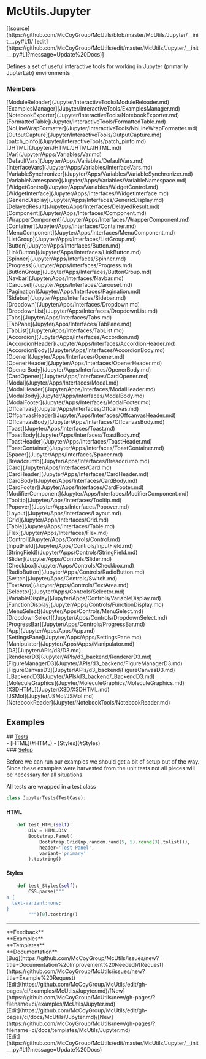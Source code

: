 # <a id="McUtils.Jupyter">McUtils.Jupyter</a> 
<div class="docs-source-link" markdown="1">
[[source](https://github.com/McCoyGroup/McUtils/blob/master/McUtils/Jupyter/__init__.py#L1)/
[edit](https://github.com/McCoyGroup/McUtils/edit/master/McUtils/Jupyter/__init__.py#L1?message=Update%20Docs)]
</div>
    
Defines a set of useful interactive tools
for working in Jupyter (primarily JupterLab) environments

### Members
<div class="container alert alert-secondary bg-light">
  <div class="row">
   <div class="col" markdown="1">
[ModuleReloader](Jupyter/InteractiveTools/ModuleReloader.md)   
</div>
   <div class="col" markdown="1">
[ExamplesManager](Jupyter/InteractiveTools/ExamplesManager.md)   
</div>
   <div class="col" markdown="1">
[NotebookExporter](Jupyter/InteractiveTools/NotebookExporter.md)   
</div>
</div>
  <div class="row">
   <div class="col" markdown="1">
[FormattedTable](Jupyter/InteractiveTools/FormattedTable.md)   
</div>
   <div class="col" markdown="1">
[NoLineWrapFormatter](Jupyter/InteractiveTools/NoLineWrapFormatter.md)   
</div>
   <div class="col" markdown="1">
[OutputCapture](Jupyter/InteractiveTools/OutputCapture.md)   
</div>
</div>
  <div class="row">
   <div class="col" markdown="1">
[patch_pinfo](Jupyter/InteractiveTools/patch_pinfo.md)   
</div>
   <div class="col" markdown="1">
[JHTML](Jupyter/JHTML/JHTML/JHTML.md)   
</div>
   <div class="col" markdown="1">
[Var](Jupyter/Apps/Variables/Var.md)   
</div>
</div>
  <div class="row">
   <div class="col" markdown="1">
[DefaultVars](Jupyter/Apps/Variables/DefaultVars.md)   
</div>
   <div class="col" markdown="1">
[InterfaceVars](Jupyter/Apps/Variables/InterfaceVars.md)   
</div>
   <div class="col" markdown="1">
[VariableSynchronizer](Jupyter/Apps/Variables/VariableSynchronizer.md)   
</div>
</div>
  <div class="row">
   <div class="col" markdown="1">
[VariableNamespace](Jupyter/Apps/Variables/VariableNamespace.md)   
</div>
   <div class="col" markdown="1">
[WidgetControl](Jupyter/Apps/Variables/WidgetControl.md)   
</div>
   <div class="col" markdown="1">
[WidgetInterface](Jupyter/Apps/Interfaces/WidgetInterface.md)   
</div>
</div>
  <div class="row">
   <div class="col" markdown="1">
[GenericDisplay](Jupyter/Apps/Interfaces/GenericDisplay.md)   
</div>
   <div class="col" markdown="1">
[DelayedResult](Jupyter/Apps/Interfaces/DelayedResult.md)   
</div>
   <div class="col" markdown="1">
[Component](Jupyter/Apps/Interfaces/Component.md)   
</div>
</div>
  <div class="row">
   <div class="col" markdown="1">
[WrapperComponent](Jupyter/Apps/Interfaces/WrapperComponent.md)   
</div>
   <div class="col" markdown="1">
[Container](Jupyter/Apps/Interfaces/Container.md)   
</div>
   <div class="col" markdown="1">
[MenuComponent](Jupyter/Apps/Interfaces/MenuComponent.md)   
</div>
</div>
  <div class="row">
   <div class="col" markdown="1">
[ListGroup](Jupyter/Apps/Interfaces/ListGroup.md)   
</div>
   <div class="col" markdown="1">
[Button](Jupyter/Apps/Interfaces/Button.md)   
</div>
   <div class="col" markdown="1">
[LinkButton](Jupyter/Apps/Interfaces/LinkButton.md)   
</div>
</div>
  <div class="row">
   <div class="col" markdown="1">
[Spinner](Jupyter/Apps/Interfaces/Spinner.md)   
</div>
   <div class="col" markdown="1">
[Progress](Jupyter/Apps/Interfaces/Progress.md)   
</div>
   <div class="col" markdown="1">
[ButtonGroup](Jupyter/Apps/Interfaces/ButtonGroup.md)   
</div>
</div>
  <div class="row">
   <div class="col" markdown="1">
[Navbar](Jupyter/Apps/Interfaces/Navbar.md)   
</div>
   <div class="col" markdown="1">
[Carousel](Jupyter/Apps/Interfaces/Carousel.md)   
</div>
   <div class="col" markdown="1">
[Pagination](Jupyter/Apps/Interfaces/Pagination.md)   
</div>
</div>
  <div class="row">
   <div class="col" markdown="1">
[Sidebar](Jupyter/Apps/Interfaces/Sidebar.md)   
</div>
   <div class="col" markdown="1">
[Dropdown](Jupyter/Apps/Interfaces/Dropdown.md)   
</div>
   <div class="col" markdown="1">
[DropdownList](Jupyter/Apps/Interfaces/DropdownList.md)   
</div>
</div>
  <div class="row">
   <div class="col" markdown="1">
[Tabs](Jupyter/Apps/Interfaces/Tabs.md)   
</div>
   <div class="col" markdown="1">
[TabPane](Jupyter/Apps/Interfaces/TabPane.md)   
</div>
   <div class="col" markdown="1">
[TabList](Jupyter/Apps/Interfaces/TabList.md)   
</div>
</div>
  <div class="row">
   <div class="col" markdown="1">
[Accordion](Jupyter/Apps/Interfaces/Accordion.md)   
</div>
   <div class="col" markdown="1">
[AccordionHeader](Jupyter/Apps/Interfaces/AccordionHeader.md)   
</div>
   <div class="col" markdown="1">
[AccordionBody](Jupyter/Apps/Interfaces/AccordionBody.md)   
</div>
</div>
  <div class="row">
   <div class="col" markdown="1">
[Opener](Jupyter/Apps/Interfaces/Opener.md)   
</div>
   <div class="col" markdown="1">
[OpenerHeader](Jupyter/Apps/Interfaces/OpenerHeader.md)   
</div>
   <div class="col" markdown="1">
[OpenerBody](Jupyter/Apps/Interfaces/OpenerBody.md)   
</div>
</div>
  <div class="row">
   <div class="col" markdown="1">
[CardOpener](Jupyter/Apps/Interfaces/CardOpener.md)   
</div>
   <div class="col" markdown="1">
[Modal](Jupyter/Apps/Interfaces/Modal.md)   
</div>
   <div class="col" markdown="1">
[ModalHeader](Jupyter/Apps/Interfaces/ModalHeader.md)   
</div>
</div>
  <div class="row">
   <div class="col" markdown="1">
[ModalBody](Jupyter/Apps/Interfaces/ModalBody.md)   
</div>
   <div class="col" markdown="1">
[ModalFooter](Jupyter/Apps/Interfaces/ModalFooter.md)   
</div>
   <div class="col" markdown="1">
[Offcanvas](Jupyter/Apps/Interfaces/Offcanvas.md)   
</div>
</div>
  <div class="row">
   <div class="col" markdown="1">
[OffcanvasHeader](Jupyter/Apps/Interfaces/OffcanvasHeader.md)   
</div>
   <div class="col" markdown="1">
[OffcanvasBody](Jupyter/Apps/Interfaces/OffcanvasBody.md)   
</div>
   <div class="col" markdown="1">
[Toast](Jupyter/Apps/Interfaces/Toast.md)   
</div>
</div>
  <div class="row">
   <div class="col" markdown="1">
[ToastBody](Jupyter/Apps/Interfaces/ToastBody.md)   
</div>
   <div class="col" markdown="1">
[ToastHeader](Jupyter/Apps/Interfaces/ToastHeader.md)   
</div>
   <div class="col" markdown="1">
[ToastContainer](Jupyter/Apps/Interfaces/ToastContainer.md)   
</div>
</div>
  <div class="row">
   <div class="col" markdown="1">
[Spacer](Jupyter/Apps/Interfaces/Spacer.md)   
</div>
   <div class="col" markdown="1">
[Breadcrumb](Jupyter/Apps/Interfaces/Breadcrumb.md)   
</div>
   <div class="col" markdown="1">
[Card](Jupyter/Apps/Interfaces/Card.md)   
</div>
</div>
  <div class="row">
   <div class="col" markdown="1">
[CardHeader](Jupyter/Apps/Interfaces/CardHeader.md)   
</div>
   <div class="col" markdown="1">
[CardBody](Jupyter/Apps/Interfaces/CardBody.md)   
</div>
   <div class="col" markdown="1">
[CardFooter](Jupyter/Apps/Interfaces/CardFooter.md)   
</div>
</div>
  <div class="row">
   <div class="col" markdown="1">
[ModifierComponent](Jupyter/Apps/Interfaces/ModifierComponent.md)   
</div>
   <div class="col" markdown="1">
[Tooltip](Jupyter/Apps/Interfaces/Tooltip.md)   
</div>
   <div class="col" markdown="1">
[Popover](Jupyter/Apps/Interfaces/Popover.md)   
</div>
</div>
  <div class="row">
   <div class="col" markdown="1">
[Layout](Jupyter/Apps/Interfaces/Layout.md)   
</div>
   <div class="col" markdown="1">
[Grid](Jupyter/Apps/Interfaces/Grid.md)   
</div>
   <div class="col" markdown="1">
[Table](Jupyter/Apps/Interfaces/Table.md)   
</div>
</div>
  <div class="row">
   <div class="col" markdown="1">
[Flex](Jupyter/Apps/Interfaces/Flex.md)   
</div>
   <div class="col" markdown="1">
[Control](Jupyter/Apps/Controls/Control.md)   
</div>
   <div class="col" markdown="1">
[InputField](Jupyter/Apps/Controls/InputField.md)   
</div>
</div>
  <div class="row">
   <div class="col" markdown="1">
[StringField](Jupyter/Apps/Controls/StringField.md)   
</div>
   <div class="col" markdown="1">
[Slider](Jupyter/Apps/Controls/Slider.md)   
</div>
   <div class="col" markdown="1">
[Checkbox](Jupyter/Apps/Controls/Checkbox.md)   
</div>
</div>
  <div class="row">
   <div class="col" markdown="1">
[RadioButton](Jupyter/Apps/Controls/RadioButton.md)   
</div>
   <div class="col" markdown="1">
[Switch](Jupyter/Apps/Controls/Switch.md)   
</div>
   <div class="col" markdown="1">
[TextArea](Jupyter/Apps/Controls/TextArea.md)   
</div>
</div>
  <div class="row">
   <div class="col" markdown="1">
[Selector](Jupyter/Apps/Controls/Selector.md)   
</div>
   <div class="col" markdown="1">
[VariableDisplay](Jupyter/Apps/Controls/VariableDisplay.md)   
</div>
   <div class="col" markdown="1">
[FunctionDisplay](Jupyter/Apps/Controls/FunctionDisplay.md)   
</div>
</div>
  <div class="row">
   <div class="col" markdown="1">
[MenuSelect](Jupyter/Apps/Controls/MenuSelect.md)   
</div>
   <div class="col" markdown="1">
[DropdownSelect](Jupyter/Apps/Controls/DropdownSelect.md)   
</div>
   <div class="col" markdown="1">
[ProgressBar](Jupyter/Apps/Controls/ProgressBar.md)   
</div>
</div>
  <div class="row">
   <div class="col" markdown="1">
[App](Jupyter/Apps/Apps/App.md)   
</div>
   <div class="col" markdown="1">
[SettingsPane](Jupyter/Apps/Apps/SettingsPane.md)   
</div>
   <div class="col" markdown="1">
[Manipulator](Jupyter/Apps/Apps/Manipulator.md)   
</div>
</div>
  <div class="row">
   <div class="col" markdown="1">
[D3](Jupyter/APIs/d3/D3.md)   
</div>
   <div class="col" markdown="1">
[RendererD3](Jupyter/APIs/d3_backend/RendererD3.md)   
</div>
   <div class="col" markdown="1">
[FigureManagerD3](Jupyter/APIs/d3_backend/FigureManagerD3.md)   
</div>
</div>
  <div class="row">
   <div class="col" markdown="1">
[FigureCanvasD3](Jupyter/APIs/d3_backend/FigureCanvasD3.md)   
</div>
   <div class="col" markdown="1">
[_BackendD3](Jupyter/APIs/d3_backend/_BackendD3.md)   
</div>
   <div class="col" markdown="1">
[MoleculeGraphics](Jupyter/MoleculeGraphics/MoleculeGraphics.md)   
</div>
</div>
  <div class="row">
   <div class="col" markdown="1">
[X3DHTML](Jupyter/X3D/X3DHTML.md)   
</div>
   <div class="col" markdown="1">
[JSMol](Jupyter/JSMol/JSMol.md)   
</div>
   <div class="col" markdown="1">
[NotebookReader](Jupyter/NotebookTools/NotebookReader.md)   
</div>
</div>
  <div class="row">
   <div class="col" markdown="1">
   
</div>
   <div class="col" markdown="1">
   
</div>
   <div class="col" markdown="1">
   
</div>
</div>
</div>





## Examples













<div class="collapsible-section">
 <div class="collapsible-section collapsible-section-header" markdown="1">
## <a class="collapse-link" data-toggle="collapse" href="#Tests-a82f3c" markdown="1"> Tests</a> <a class="float-right" data-toggle="collapse" href="#Tests-a82f3c"><i class="fa fa-chevron-down"></i></a>
 </div>
 <div class="collapsible-section collapsible-section-body collapse show" id="Tests-a82f3c" markdown="1">
 - [HTML](#HTML)
- [Styles](#Styles)

<div class="collapsible-section">
 <div class="collapsible-section collapsible-section-header" markdown="1">
### <a class="collapse-link" data-toggle="collapse" href="#Setup-7d9419" markdown="1"> Setup</a> <a class="float-right" data-toggle="collapse" href="#Setup-7d9419"><i class="fa fa-chevron-down"></i></a>
 </div>
 <div class="collapsible-section collapsible-section-body collapse show" id="Setup-7d9419" markdown="1">
 
Before we can run our examples we should get a bit of setup out of the way.
Since these examples were harvested from the unit tests not all pieces
will be necessary for all situations.

All tests are wrapped in a test class
```python
class JupyterTests(TestCase):
```

 </div>
</div>

#### <a name="HTML">HTML</a>
```python
    def test_HTML(self):
        Div = HTML.Div
        Bootstrap.Panel(
            Bootstrap.Grid(np.random.rand(5, 5).round(3).tolist()),
            header='Test Panel',
            variant='primary'
        ).tostring()
```

#### <a name="Styles">Styles</a>
```python
    def test_Styles(self):
        CSS.parse("""
a {
  text-variant:none;
}
        """)[0].tostring()
```

 </div>
</div>






---


<div markdown="1" class="text-secondary">
<div class="container">
  <div class="row">
   <div class="col" markdown="1">
**Feedback**   
</div>
   <div class="col" markdown="1">
**Examples**   
</div>
   <div class="col" markdown="1">
**Templates**   
</div>
   <div class="col" markdown="1">
**Documentation**   
</div>
   <div class="col" markdown="1">
   
</div>
   <div class="col" markdown="1">
   
</div>
   <div class="col" markdown="1">
   
</div>
</div>
  <div class="row">
   <div class="col" markdown="1">
[Bug](https://github.com/McCoyGroup/McUtils/issues/new?title=Documentation%20Improvement%20Needed)/[Request](https://github.com/McCoyGroup/McUtils/issues/new?title=Example%20Request)   
</div>
   <div class="col" markdown="1">
[Edit](https://github.com/McCoyGroup/McUtils/edit/gh-pages/ci/examples/McUtils/Jupyter.md)/[New](https://github.com/McCoyGroup/McUtils/new/gh-pages/?filename=ci/examples/McUtils/Jupyter.md)   
</div>
   <div class="col" markdown="1">
[Edit](https://github.com/McCoyGroup/McUtils/edit/gh-pages/ci/docs/McUtils/Jupyter.md)/[New](https://github.com/McCoyGroup/McUtils/new/gh-pages/?filename=ci/docs/templates/McUtils/Jupyter.md)   
</div>
   <div class="col" markdown="1">
[Edit](https://github.com/McCoyGroup/McUtils/edit/master/McUtils/Jupyter/__init__.py#L1?message=Update%20Docs)   
</div>
   <div class="col" markdown="1">
   
</div>
   <div class="col" markdown="1">
   
</div>
   <div class="col" markdown="1">
   
</div>
</div>
</div>
</div>